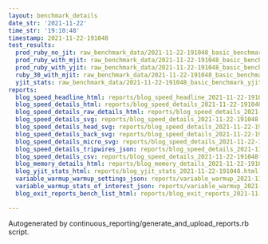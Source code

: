 ```yaml
---
layout: benchmark_details
date_str: '2021-11-22'
time_str: '19:10:48'
timestamp: 2021-11-22-191048
test_results:
  prod_ruby_no_jit: raw_benchmark_data/2021-11-22-191048_basic_benchmark_prod_ruby_no_jit.json
  prod_ruby_with_mjit: raw_benchmark_data/2021-11-22-191048_basic_benchmark_prod_ruby_with_mjit.json
  prod_ruby_with_yjit: raw_benchmark_data/2021-11-22-191048_basic_benchmark_prod_ruby_with_yjit.json
  ruby_30_with_mjit: raw_benchmark_data/2021-11-22-191048_basic_benchmark_ruby_30_with_mjit.json
  yjit_stats: raw_benchmark_data/2021-11-22-191048_basic_benchmark_yjit_stats.json
reports:
  blog_speed_headline_html: reports/blog_speed_headline_2021-11-22-191048.html
  blog_speed_details_html: reports/blog_speed_details_2021-11-22-191048.html
  blog_speed_details_raw_details_html: reports/blog_speed_details_2021-11-22-191048.raw_details.html
  blog_speed_details_svg: reports/blog_speed_details_2021-11-22-191048.svg
  blog_speed_details_head_svg: reports/blog_speed_details_2021-11-22-191048.head.svg
  blog_speed_details_back_svg: reports/blog_speed_details_2021-11-22-191048.back.svg
  blog_speed_details_micro_svg: reports/blog_speed_details_2021-11-22-191048.micro.svg
  blog_speed_details_tripwires_json: reports/blog_speed_details_2021-11-22-191048.tripwires.json
  blog_speed_details_csv: reports/blog_speed_details_2021-11-22-191048.csv
  blog_memory_details_html: reports/blog_memory_details_2021-11-22-191048.html
  blog_yjit_stats_html: reports/blog_yjit_stats_2021-11-22-191048.html
  variable_warmup_warmup_settings_json: reports/variable_warmup_2021-11-22-191048.warmup_settings.json
  variable_warmup_stats_of_interest_json: reports/variable_warmup_2021-11-22-191048.stats_of_interest.json
  blog_exit_reports_bench_list_html: reports/blog_exit_reports_2021-11-22-191048.bench_list.html

---
```

Autogenerated by continuous_reporting/generate_and_upload_reports.rb script.
